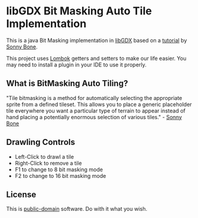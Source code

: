 # libGDX Bit Masking Auto Tile Implementation

This is a java Bit Masking implementation in [libGDX] based on a [tutorial] by [Sonny Bone].

This project uses [Lombok] getters and setters to make our life easier.
You may need to install a plugin in your IDE to use it properly.

## What is BitMasking Auto Tiling?
"Tile bitmasking is a method for automatically selecting the appropriate sprite from a defined tileset. This allows you to place a generic placeholder tile everywhere you want a particular type of terrain to appear instead of hand placing a potentially enormous selection of various tiles." - [Sonny Bone]

## Drawling Controls
- Left-Click to drawl a tile
- Right-Click to remove a tile
- F1 to change to 8 bit masking mode
- F2 to change to 16 bit masking mode

## License
This is [public-domain] software. Do with it what you wish.

[libGDX]: <https://github.com/libgdx/libgdx>
[tutorial]: <https://gamedevelopment.tutsplus.com/tutorials/how-to-use-tile-bitmasking-to-auto-tile-your-level-layouts--cms-25673>
[Sonny Bone]: <https://twitter.com/Phantom_Green>
[Lombok]: <https://projectlombok.org/>
[public-domain]: <https://en.wikipedia.org/wiki/Public-domain_software>